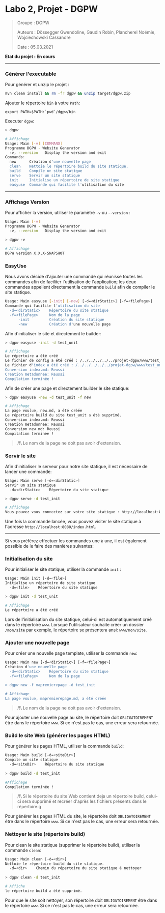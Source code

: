 # Labo 2, Projet - DGPW 

> Groupe : DGPW
>
> Auteurs : Dössegger Gwendoline, Gaudin Robin, Plancherel Noémie, Wojciechowski Cassandre
>
> Date : 05.03.2021 

**Etat du projet : En cours**

------
### Générer l'executable 
Pour générer et unzip le projet :

`````bash
mvn clean install && rm -fr dgpw && unzip target/dgpw.zip
`````

Ajouter le répertoire `bin` à votre `Path`:

````
export PATH=$PATH:`pwd`/dgpw/bin
````

Executer `dgpw`:

````bash
> dgpw

# Affichage
Usage: Main [-v] [COMMAND]
Programme DGPW - Website Generator
  -v, --version   Display the version and exit
Commands:
  new      Création d'une nouvelle page
  clean    Nettoie le répertoire build du site statique.
  build    Compile un site statique
  serve    Servir un site statique
  init     Initialise un répertoire de site statique
  easyuse  Commande qui facilite l'utilisation du site
````
------

### Affichage Version
Pour afficher la version, utiliser le paramètre `-v` ou `--version` :

````bash
Usage: Main [-v]
Programme DGPW - Website Generator
  -v, --version   Display the version and exit
  
> dgpw -v

# Affichage
DGPW version X.X.X-SNAPSHOT
````

### EasyUse

Nous avons décidé d'ajouter une commande qui réunisse toutes les commandes afin de faciliter l'utilisation de l'application; les deux commandes appellent directement la commande `build` afin de compiler le site statique.

````bash
Usage: Main easyuse [-init] [-new] [-d=<dirStatic>] [-f=<filePage>]
Commande qui facilite l'utilisation du site
  -d=<dirStatic>    Répertoire du site statique
  -f=<filePage>     Nom de la page
      -init         Création du site statique
      -new          Création d'une nouvelle page
````

Afin d'initialiser le site et directement le builder:

````bash
> dgpw easyuse -init -d test_unit

# Affichage
Le répertoire a été créé
Le fichier de config a été créé : /../../../../../projet-dgpw/www/test_unit/config.yaml
Le fichier d'index a été créé : /../../../../../projet-dgpw/www/test_unit/index.md
Conversion index.md: Reussi
Creation metadonnee: Reussi
Compilation terminée !
````

Afin de créer une page et directement builder le site statique:

````bash
> dgpw easyuse -new -d test_unit -f new

# Affichage
La page voulue, new.md, a été créée
Le répertoire build du site test_unit a été supprimé.
Conversion index.md: Reussi
Creation metadonnee: Reussi
Conversion new.md: Reussi
Compilation terminée !
````

> /!\ Le nom de la page ne doit pas avoir d'extension. 

### Servir le site

Afin d'initialiser le serveur pour notre site statique, il est nécessaire de lancer une commande:

````bash
Usage: Main serve [-d=<dirStatic>]
Servir un site statique
  -d=<dirStatic>    Répertoire du site statique

> dgpw serve -d test_init

# Affichage
Vous pouvez vous connectez sur votre site statique : http://localhost:8080/index.html
````

Une fois la commande lancée, vous pouvez visiter le site statique à l'adresse `http://localhost:8080/index.html`.

------

Si vous préférez effectuer les commandes une à une, il est également possible de le faire des manières suivantes:

### Initialisation du site

Pour initialiser le site statique, utiliser la commande `init` :

````bash
Usage: Main init [-d=<file>]
Initialise un répertoire de site statique
  -d=<file>    Répertoire du site statique

> dgpw init -d test_unit

# Affichage
Le répertoire a été créé 
````

Lors de l'initialisation du site statique, celui-ci est automatiquement créé dans le répertoire `www`. Lorsque l'utilisateur souhaite créer un dossier `/mon/site` par exemple, le répertoire se présentera ansi: `www/mon/site`.

### Ajouter une nouvelle page
Pour créer une nouvelle page template, utiliser la commande `new`:

````bash
Usage: Main new [-d=<dirStatic>] [-f=<filePage>]
Création d'une nouvelle page
  -d=<dirStatic>    Répertoire du site statique
  -f=<filePage>     Nom de la page
  
> dgpw new -f mapremierepage -d test_init

# Affichage
La page voulue, mapremierepage.md, a été créée
````
>/!\ Le nom de la page ne doit pas avoir d'extension. 

Pour ajouter une nouvelle page au site, le répertoire doit `OBLIGATOIREMENT` être dans le répertoire `www`. Si ce n'est pas le cas, une erreur sera retournée.

### Build le site Web (générer les pages HTML)
Pour générer les pages HTML, utiliser la commande `build`:
```bash
Usage: Main build [-d=<siteDir>]
Compile un site statique
  -d=<siteDir>    Répertoire du site statique
  
> dgpw build -d test_init

#Affichage
Compilation terminée !
```
> /!\ Si le répertoire du site Web contient deja un répertoire build, celui-ci sera supprimé et recréer d'après les fichiers présents dans le répertoire.g

Pour générer les pages HTML du site, le répertoire doit `OBLIGATOIREMENT` être dans le répertoire `www`. Si ce n'est pas le cas, une erreur sera retournée.

### Nettoyer le site (répertoire build)
Pour clean le site statique (supprimer le répertoire build), utiliser la commande `clean`:

```bash
Usage: Main clean [-d=<dir>]
Nettoie le répertoire build du site statique.
  -d=<dir>    Chemin du répertoire du site statique à nettoyer
  
> dgpw clean -d test_init

# Affiche 
le répertoire build a été supprimé.
```

Pour que le site soit nettoyer, son répertoire doit `OBLIGATOIREMENT` être dans le répertoire `www`. Si ce n'est pas le cas, une erreur sera retournée.
